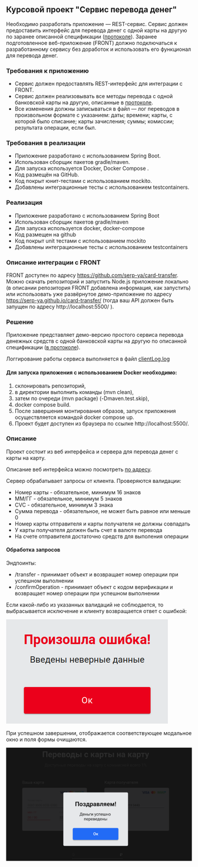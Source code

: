 ## Курсовой проект "Сервис перевода денег"

Необходимо разработать приложение — REST-сервис. Сервис должен предоставить интерфейс для перевода денег с одной карты на другую по заранее описанной спецификации ([протоколе](<Update MoneyTransferServiceSpecification.yaml>)).
Заранее подготовленное веб-приложение (FRONT) должно подключаться к разработанному сервису без доработок и использовать его функционал для перевода денег.

### Требования к приложению

- Сервис должен предоставлять REST-интерфейс для интеграции с FRONT.
- Сервис должен реализовывать все методы перевода с одной банковской карты на другую, описанные в  [протоколе](<Update MoneyTransferServiceSpecification.yaml>).
- Все изменения должны записываться в файл — лог переводов в произвольном формате с указанием:
даты; времени; карты, с которой было списание; карты зачисления; суммы; комиссии; результата операции, если был.

### Требования в реализации

- Приложение разработано с использованием Spring Boot.
- Использован сборщик пакетов gradle/maven.
- Для запуска используется Docker, Docker Compose .
- Код размещён на GitHub.
- Код покрыт юнит-тестами с использованием mockito.
- Добавлены интеграционные тесты с использованием testcontainers.

### Реализация

- Приложение разработано с использованием Spring Boot
- Использован сборщик пакетов gradle/maven
- Для запуска используется docker, docker-compose
- Код размещен на github
- Код покрыт unit тестами с использованием mockito
- Добавлены интеграционные тесты с использованием testcontainers

### Описание интеграции с FRONT

FRONT доступен по адресу https://github.com/serp-ya/card-transfer. Можно скачать репозиторий и запустить Node.js приложение локально (в описании репозитория FRONT добавлена информация, как запустить) или использовать уже развёрнутое демо-приложение по адресу https://serp-ya.github.io/card-transfer/ (тогда ваш API должен быть запущен по адресу http://localhost:5500/ ).

### Решение

Приложение представляет демо-версию простого сервиса перевода денежных средств с одной банковской карты на другую по описанной спецификации ([в протоколе](<Update MoneyTransferServiceSpecification.yaml>)). 

Логгирование работы сервиса выполняется в файл [clientLog.log](src/main/resources/static/clientLog.log)


#### Для запуска приложения с использованием Docker необходимо:
1. склонировать репозиторий,
2. в директории  выполнить команды (mvn clean),
3. затем по очереди (mvn package)  (-Dmaven.test.skip),
4. docker compose build.
5. После завершения монтирования образов, запуск приложения осуществляется командой docker compose up.
6. Проект будет доступен из браузера по ссылке http://localhost:5500/.


### Описание

Проект состоит из веб интерфейса и сервера для перевода денег с карты на карту.

Описание веб интерфейса можно посмотреть [по адресу](https://github.com/PoddubniySerg/MoneyTransferApp/blob/master/WebClient/card-transfer-master/README.md).

Сервер обрабатывает запросы от клиента. Проверяются валидации:
- Номер карты - обязательное, минимум 16 знаков
- ММ/ГГ - обязательное, минимум 5 знаков
- CVC - обязательное, минимум 3 знака
- Сумма перевода - обязательное, не может быть равное или меньше 0
- Номер карты отправителя и карты получателя не должны совпадать
- У карты получателя должен быть счет в валюте перевода
- На счете отправителя достаточно средств для выполения операции

#### Обработка запросов

Эндпоинты:
- /transfer - принимает объект и возвращает номер операции при успешном выполнении
- /confirmOperation - принимает объект с кодом верификации и возвращает номер операции при успешном выполнении
  
Если какой-либо из указанных валидаций не соблюдается, то выбрасывается исключение и клиенту возвращается ответ с ошибкой:

![alt text](image.png)

При успешном завершении, отображается соответствующее модальное окно и поля формы очищаются.

![alt text](image-1.png)



